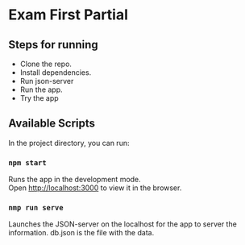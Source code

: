 # Exam First Partial

## Steps for running

- Clone the repo.
- Install dependencies.
- Run json-server
- Run the app.
- Try the app

## Available Scripts

In the project directory, you can run:

### `npm start`

Runs the app in the development mode.\
Open [http://localhost:3000](http://localhost:3000) to view it in the browser.

### `nmp run serve`

Launches the JSON-server on the localhost for the app to server the information.
db.json is the file with the data.

